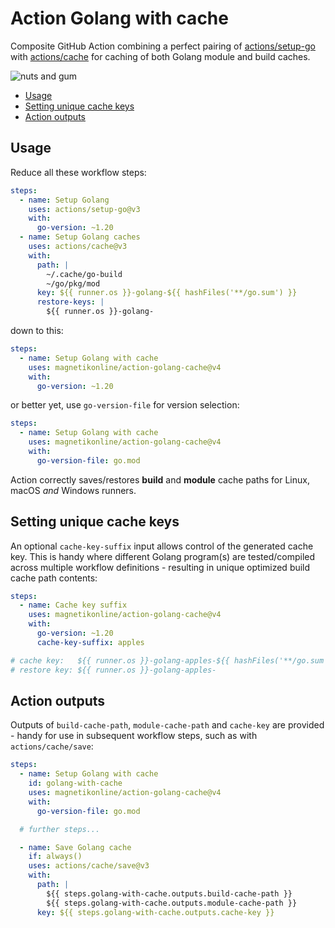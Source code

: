 # Action Golang with cache

Composite GitHub Action combining a perfect pairing of [actions/setup-go](https://github.com/actions/setup-go) with [actions/cache](https://github.com/actions/cache) for caching of both Golang module and build caches.

![nuts and gum](https://user-images.githubusercontent.com/1818757/134792061-2fb04549-ed6d-4e4d-a805-3de6ea90f261.jpg)

- [Usage](#usage)
- [Setting unique cache keys](#setting-unique-cache-keys)
- [Action outputs](#action-outputs)

## Usage

Reduce all these workflow steps:

```yaml
steps:
  - name: Setup Golang
    uses: actions/setup-go@v3
    with:
      go-version: ~1.20
  - name: Setup Golang caches
    uses: actions/cache@v3
    with:
      path: |
        ~/.cache/go-build
        ~/go/pkg/mod
      key: ${{ runner.os }}-golang-${{ hashFiles('**/go.sum') }}
      restore-keys: |
        ${{ runner.os }}-golang-
```

down to this:

```yaml
steps:
  - name: Setup Golang with cache
    uses: magnetikonline/action-golang-cache@v4
    with:
      go-version: ~1.20
```

or better yet, use `go-version-file` for version selection:

```yaml
steps:
  - name: Setup Golang with cache
    uses: magnetikonline/action-golang-cache@v4
    with:
      go-version-file: go.mod
```

Action correctly saves/restores **build** and **module** cache paths for Linux, macOS _and_ Windows runners.

## Setting unique cache keys

An optional `cache-key-suffix` input allows control of the generated cache key. This is handy where different Golang program(s) are tested/compiled across multiple workflow definitions - resulting in unique optimized build cache path contents:

```yaml
steps:
  - name: Cache key suffix
    uses: magnetikonline/action-golang-cache@v4
    with:
      go-version: ~1.20
      cache-key-suffix: apples

# cache key:   ${{ runner.os }}-golang-apples-${{ hashFiles('**/go.sum') }}
# restore key: ${{ runner.os }}-golang-apples-
```

## Action outputs

Outputs of `build-cache-path`, `module-cache-path` and `cache-key` are provided - handy for use in subsequent workflow steps, such as with `actions/cache/save`:

```yaml
steps:
  - name: Setup Golang with cache
    id: golang-with-cache
    uses: magnetikonline/action-golang-cache@v4
    with:
      go-version-file: go.mod

  # further steps...

  - name: Save Golang cache
    if: always()
    uses: actions/cache/save@v3
    with:
      path: |
        ${{ steps.golang-with-cache.outputs.build-cache-path }}
        ${{ steps.golang-with-cache.outputs.module-cache-path }}
      key: ${{ steps.golang-with-cache.outputs.cache-key }}
```

